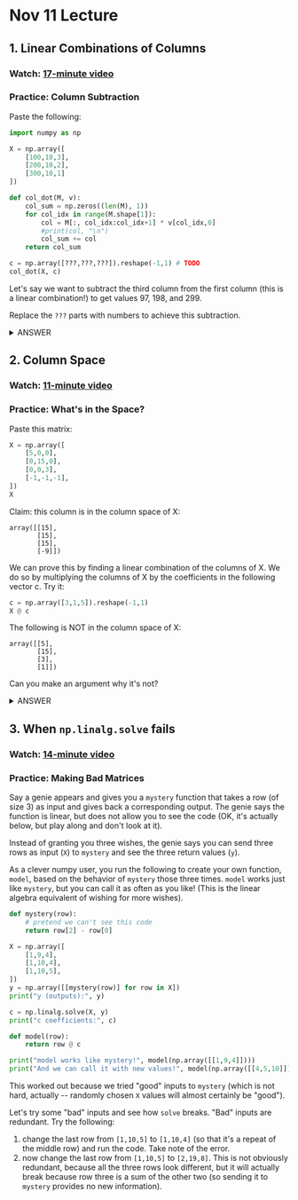 # Nov 11 Lecture

## 1. Linear Combinations of Columns

### Watch: [17-minute video](https://youtu.be/wWSx2tMke_E)

### Practice: Column Subtraction

Paste the following:

```python
import numpy as np

X = np.array([
    [100,10,3],
    [200,10,2],
    [300,10,1]
])

def col_dot(M, v):
    col_sum = np.zeros((len(M), 1))
    for col_idx in range(M.shape[1]):
        col = M[:, col_idx:col_idx+1] * v[col_idx,0]
        #print(col, "\n")
        col_sum += col
    return col_sum

c = np.array([???,???,???]).reshape(-1,1) # TODO
col_dot(X, c)
```

Let's say we want to subtract the third column from the first column
(this is a linear combination!) to get values 97, 198, and 299.

Replace the `???` parts with numbers to achieve this subtraction.

<details>
    <summary>ANSWER</summary>
    <code>c = np.array([1,0,-1]).reshape(-1,1)</code>
</details>

## 2. Column Space

### Watch: [11-minute video](https://youtu.be/32AdszqQvvM)

### Practice: What's in the Space?

Paste this matrix:

```python
X = np.array([
    [5,0,0],
    [0,15,0],
    [0,0,3],
    [-1,-1,-1],
])
X
```

Claim: this column is in the column space of X:

```
array([[15],
       [15],
       [15],
       [-9]])
```

We can prove this by finding a linear combination of the columns of X.
We do so by multiplying the columns of X by the coefficients in the
following vector c.  Try it:

```python
c = np.array([3,1,5]).reshape(-1,1)
X @ c
```

The following is NOT in the column space of X:

```
array([[5],
       [15],
       [3],
       [1]])
```

Can you make an argument why it's not?

<details> <summary>ANSWER</summary> To get a positive (1) in
    that last position, we would need to multiply at least one of the
    columns by a negative.  But any way we might do this would force
    us to have a negative in the 1st, 2nd, or 3rd position, which we
    don't see. </details>

## 3. When `np.linalg.solve` fails

### Watch: [14-minute video](https://youtu.be/4qMXkKW8XnQ)

### Practice: Making Bad Matrices

Say a genie appears and gives you a `mystery` function that takes a
row (of size 3) as input and gives back a corresponding output.  The
genie says the function is linear, but does not allow you to see the
code (OK, it's actually below, but play along and don't look at it).

Instead of granting you three wishes, the genie says you can send
three rows as input (`X`) to `mystery` and see the three return values
(`y`).

As a clever numpy user, you run the following to create your own
function, `model`, based on the behavior of `mystery` those three
times.  `model` works just like `mystery`, but you can call it as
often as you like!  (This is the linear algebra equivalent of wishing
for more wishes).

```python
def mystery(row):
    # pretend we can't see this code
    return row[2] - row[0]

X = np.array([
    [1,9,4],
    [1,10,4],
    [1,10,5],
])
y = np.array([[mystery(row)] for row in X])
print("y (outputs):", y)

c = np.linalg.solve(X, y)
print("c coefficients:", c)

def model(row):
    return row @ c

print("model works like mystery!", model(np.array([[1,9,4]])))
print("And we can call it with new values!", model(np.array([[4,5,10]])))
```

This worked out because we tried "good" inputs to `mystery` (which is
not hard, actually -- randomly chosen `X` values will almost
certainly be "good").

Let's try some "bad" inputs and see how `solve` breaks.  "Bad" inputs
are redundant.  Try the following:

1. change the last row from `[1,10,5]` to `[1,10,4]` (so that it's a repeat of the middle row) and run the code.  Take note of the error.
2. now change the last row from `[1,10,5]` to `[2,19,8]`.  This is not obviously redundant, because all the three rows look different, but it will actually break because row three is a sum of the other two (so sending it to `mystery` provides no new information).
